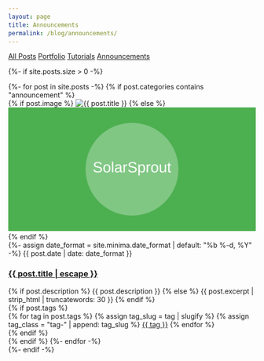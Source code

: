 ```yaml
---
layout: page
title: Announcements
permalink: /blog/announcements/
---
```


<div class="blog-posts">
  <div class="category-filter">
    <a href="/blog/" class="filter-button">All Posts</a>
    <a href="/blog/portfolio/" class="filter-button">Portfolio</a>
    <a href="/blog/tutorials/" class="filter-button">Tutorials</a>
    <a href="/blog/announcements/" class="filter-button active">Announcements</a>
  </div>
  
  {%- if site.posts.size > 0 -%}
    <div class="post-list">
      {%- for post in site.posts -%}
        {% if post.categories contains "announcement" %}
        <div class="post-row">
          <div class="post-image">
            {% if post.image %}
              <img src="{{ post.image | relative_url }}" alt="{{ post.title }}">
            {% else %}
              <img src="/assets/images/default-post.svg" alt="{{ post.title }}">
            {% endif %}
          </div>
          <div class="post-content">
            {%- assign date_format = site.minima.date_format | default: "%b %-d, %Y" -%}
            <span class="post-meta">{{ post.date | date: date_format }}</span>
            <h3 class="post-title">
              <a href="{{ post.url | relative_url }}">{{ post.title | escape }}</a>
            </h3>
            <div class="post-excerpt">
              {% if post.description %}
                {{ post.description }}
              {% else %}
                {{ post.excerpt | strip_html | truncatewords: 30 }}
              {% endif %}
            </div>
            {% if post.tags %}
            <div class="post-tags">
              {% for tag in post.tags %}
                {% assign tag_slug = tag | slugify %}
                {% assign tag_class = "tag-" | append: tag_slug %}
                <a href="/tag/{{ tag_slug }}" class="post-tag {{ tag_class }}">{{ tag }}</a>
              {% endfor %}
            </div>
            {% endif %}
          </div>
        </div>
        {% endif %}
      {%- endfor -%}
    </div>
  {%- endif -%}
</div>
